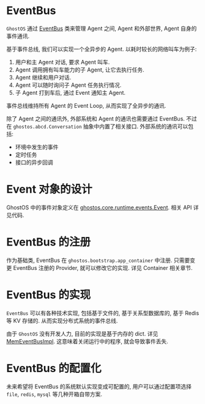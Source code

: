 # EventBus

`GhostOS` 通过 [EventBus](../../../ghostos/core/runtime/events.py) 类来管理 Agent 之间, Agent 和外部世界, Agent 自身的事件通讯.

基于事件总线, 我们可以实现一个全异步的 Agent. 以耗时较长的网络叫车为例子: 

1. 用户和主 Agent 对话, 要求 Agent 叫车.
2. Agent 调用拥有叫车能力的子 Agent, 让它去执行任务.
3. Agent 继续和用户对话.
4. Agent 可以随时询问子 Agent 任务执行情况.
5. 子 Agent 打到车后, 通过 Event 通知主 Agent.

事件总线维持所有 Agent 的 Event Loop, 从而实现了全异步的通讯. 

除了 Agent 之间的通讯外, 外部系统和 Agent 的通讯也需要通过 EventBus. 不过在 `ghostos.abcd.Conversation` 抽象中内置了相关接口. 
外部系统的通讯可以包括: 

* 环境中发生的事件
* 定时任务
* 接口的异步回调

# Event 对象的设计

GhostOS 中的事件对象定义在 [ghostos.core.runtime.events.Event](../../../ghostos/core/runtime/events.py).
相关 API 详见代码. 

# EventBus 的注册

作为基础类, EventBus 在 `ghostos.bootstrap.app_container` 中注册.
只需要变更 EventBus 注册的 Provider, 就可以修改它的实现. 详见 Container 相关章节. 

# EventBus 的实现

`EventBus` 可以有各种技术实现, 包括基于文件的, 基于关系型数据库的, 基于 Redis 等 KV 存储的. 从而实现分布式系统的事件总线.

由于 `GhostOS` 没有开发人力, 目前的实现是基于内存的 dict. 详见 [MemEventBusImpl](../../../ghostos/framework/eventbuses/memimpl.py).
这意味着关闭运行中的程序, 就会导致事件丢失. 

# EventBus 的配置化

未来希望将 EventBus 的系统默认实现变成可配置的, 用户可以通过配置项选择 `file`, `redis`, `mysql` 等几种开箱自带方案. 